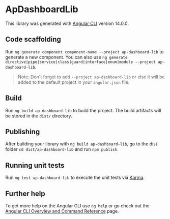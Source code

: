 # ApDashboardLib

This library was generated with [Angular CLI](https://github.com/angular/angular-cli) version 14.0.0.

## Code scaffolding

Run `ng generate component component-name --project ap-dashboard-lib` to generate a new component. You can also use `ng generate directive|pipe|service|class|guard|interface|enum|module --project ap-dashboard-lib`.
> Note: Don't forget to add `--project ap-dashboard-lib` or else it will be added to the default project in your `angular.json` file. 

## Build

Run `ng build ap-dashboard-lib` to build the project. The build artifacts will be stored in the `dist/` directory.

## Publishing

After building your library with `ng build ap-dashboard-lib`, go to the dist folder `cd dist/ap-dashboard-lib` and run `npm publish`.

## Running unit tests

Run `ng test ap-dashboard-lib` to execute the unit tests via [Karma](https://karma-runner.github.io).

## Further help

To get more help on the Angular CLI use `ng help` or go check out the [Angular CLI Overview and Command Reference](https://angular.io/cli) page.
